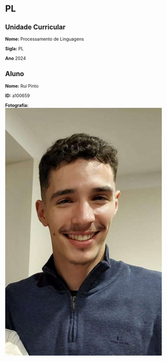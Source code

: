 # PL

## Unidade Curricular

**Nome:** Processamento de Linguagens 

**Sigla:** PL

**Ano** 2024

## Aluno

**Nome:** Rui Pinto

**ID:** a100659

**Fotografia:** 
![fotoAluno](Rui.jpg)
